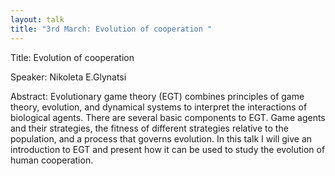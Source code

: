 ```yaml
---
layout: talk
title: "3rd March: Evolution of cooperation "
---
```



Title: Evolution of cooperation

Speaker: Nikoleta E.Glynatsi

Abstract: Evolutionary game theory  (EGT) combines principles of game theory, evolution, and dynamical systems to interpret the interactions of biological agents. There are several basic components to EGT. Game  agents and their strategies, the fitness of different strategies relative to the population, and a process that governs evolution.
In this talk I will give an introduction to EGT and present how it can be used to study the evolution of human cooperation.
